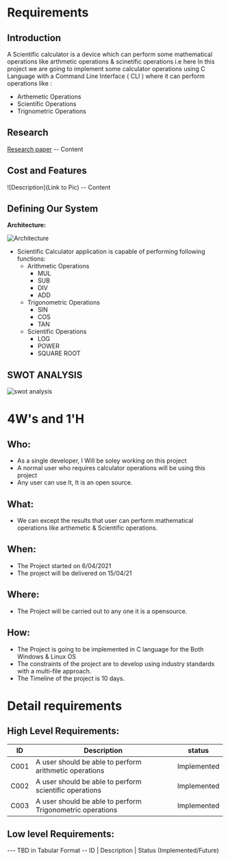 # Requirements
## Introduction
 A Scientific calculator is a device which can perform some mathematical operations like arthmetic operations
& scinetific operations i.e here In this project we are going to implement some calculator operations using
C Language with a Command Line Interface ( CLI ) where it can perform operations like :
 - Arthemetic Operations 
 - Scientific Operations 
 - Trignometric Operations
## Research
[Research paper](https://www.informs.org/Publications/INFORMS-Journals/Mathematics-of-Operations-Research)
-- Content 
## Cost and Features
![Description](Link to Pic)
-- Content 
## Defining Our System
  **Architecture:**
  
   ![Architecture](https://user-images.githubusercontent.com/36398260/113976051-0bf6bf00-985e-11eb-82ba-8e720062fe61.PNG)

   
 - Scientific Calculator application is capable of performing following functions:
	 -  Arithmetic Operations
		 - MUL 
		 - SUB
		 - DIV
		 -  ADD
	-  Trigonometric Operations
		 - SIN
		 - COS
		 - TAN
	-  Scientific Operations
		 - LOG
		 - POWER
		 - SQUARE ROOT
    

## SWOT ANALYSIS
![swot analysis](https://user-images.githubusercontent.com/36398260/113824520-89a6c600-979d-11eb-99d8-b258873850a1.png)


# 4W&#39;s and 1&#39;H

## Who:

- As a single developer, I Will be soley working on this project
- A normal user who requires calculator operations will be using this project
- Any user can use It, It is an open source.

## What:

- We can except the results that user can perform mathematical operations like arthemetic & Scientific operations.

## When:

- The Project started on 6/04/2021
- The project will be delivered on 15/04/21

## Where:

- The Project will be carried out to any one it is a opensource.

## How:

- The Project is going to be implemented in C language for the Both Windows & Linux OS
- The constraints of the project are to develop using industry standards with a multi-file approach.
- The Timeline of the project is 10 days.

# Detail requirements
## High Level Requirements:
|ID| Description |status|
|--|------------|------|
|C001         |A user should be able to perform arithmetic operations  | Implemented
|C002 |A user should be able to perform scientific operations| Implemented
|C003|A user should be able to perform Trigonometric operations | Implemented



##  Low level Requirements:
--- TBD in Tabular Format 
-- ID | Description | Status (Implemented/Future)
